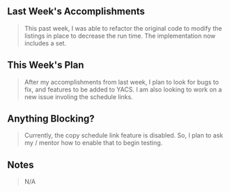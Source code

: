 ## Last Week's Accomplishments

> This past week, I was able to refactor the original code to modify the listings
> in place to decrease the run time. The implementation now includes a set.

## This Week's Plan

> After my accomplishments from last week, I plan to look for bugs to fix, and features to be added to YACS. 
>I am also looking to work on a new issue involing the schedule links.

## Anything Blocking?

> Currently, the copy schedule link feature is disabled. So, I plan to ask my /
> mentor how to enable that to begin testing.

## Notes

> N/A
